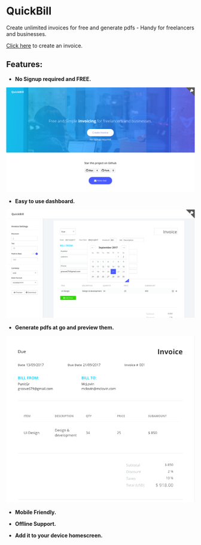 # QuickBill

Create unlimited invoices for free and generate pdfs - Handy for freelancers and businesses.

[Click here](https://insidemordecai.github.io/quickbill/) to create an invoice.

## Features:

- **No Signup required and FREE.**

![Home](https://github.com/insidemordecai/quickbill/blob/master/screenshots/home.png)

- **Easy to use dashboard.**

![Dashboard](https://github.com/insidemordecai/quickbill/blob/master/screenshots/Dashboard.png)

- **Generate pdfs at go and preview them.**

![Preview](https://github.com/insidemordecai/quickbill/blob/master/screenshots/Preview%20Screen.png)

- **Mobile Friendly.**

- **Offline Support.**

- **Add it to your device homescreen.**

